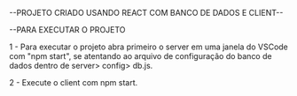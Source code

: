 --PROJETO CRIADO USANDO REACT COM BANCO DE DADOS E CLIENT--

--PARA EXECUTAR O PROJETO

1 - Para executar o projeto abra primeiro o server em uma janela do VSCode com "npm start", se atentando ao arquivo de configuração do banco de dados dentro de server> config> db.js.

2 - Execute o client com npm start. 
